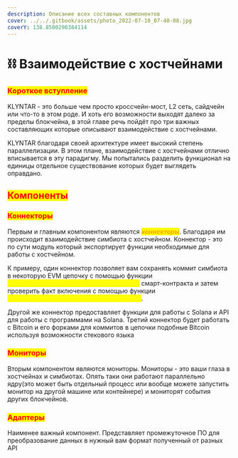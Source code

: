 ```yaml
---
description: Описание всех составных компонентов
cover: ../../.gitbook/assets/photo_2022-07-10_07-40-08.jpg
coverY: 138.8500296384114
---
```


# ⛓ Взаимодействие с хостчейнами

### <mark style="color:red;">**Короткое вступление**</mark>

KLYNTAR - это больше чем просто кроссчейн-мост, L2 сеть, сайдчейн или что-то в этом роде. И хоть его возможности выходят далеко за пределы блокчейна, в этой главе речь пойдёт про три важных составляющих которые описывают взаимодействие с хостчейнами.

KLYNTAR благодаря своей архитектуре имеет высокий степень параллелизации. В этом плане, взаимодействие с хостчейнами отлично вписывается в эту парадигму. Мы попытались разделить функционал на единицы отдельное существование которых будет выглядеть оправдано.

## <mark style="color:red;">**Компоненты**</mark>

### <mark style="color:red;">**Коннекторы**</mark>

Первым и главным компонентом являются _<mark style="color:orange;">**коннекторы**</mark>_. Благодаря им происходит взаимодействие симбиота с хостчейном. Коннектор - это по сути модуль который экспортирует функции необходимые для работы с хостчейном.

К примеру, один коннектор позволяет вам сохранять коммит симбиота в некоторую EVM цепочку с помощью функции _<mark style="color:yellow;">**.makeCommit(symbiote\_hash,block\_index)**</mark>_ смарт-контракта и затем проверить факт включения с помощью функции _<mark style="color:yellow;">**.checkCommit(symbiote\_hash,block\_index)**</mark>_.

Другой же коннектор предоставляет функции для работы с Solana и API для работы с программами на Solana. Третий коннектор будет работать с Bitcoin и его форками для коммитов в цепочки подобные Bitcoin используя возможности стекового языка

### <mark style="color:red;">**Мониторы**</mark>

Вторым компонентом являются мониторы. Мониторы - это ваши глаза в хостчейнах и симбиотах. Опять таки они работают параллельно ядру(это может быть отдельный процесс или вообще можете запустить монитор на другой машине или контейнере) и мониторят события других блокчейнов.

### <mark style="color:red;">**Адаптеры**</mark>

Наименее важный компонент. Представляет промежуточное ПО для преобразование данных в нужный вам формат полученный от разных API
